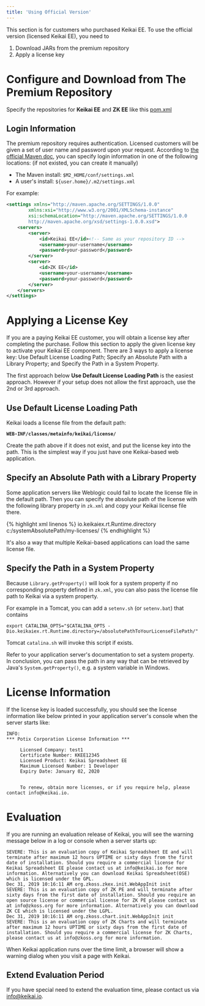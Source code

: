 ```yaml
---
title: 'Using Official Version'
---
```

This section is for customers who purchased Keikai EE. To use the official version (licensed Keikai EE), you need to
1. Download JARs from the premium repository
2. Apply a license key

# Configure and Download from The Premium Repository
Specify the repositories for **Keikai EE** and **ZK EE** like this [pom.xml](https://github.com/keikai/dev-ref/blob/master/pom.xml)

## Login Information
The premium repository requires authentication. Licensed customers will be given a set of user name and password upon your request. According to [the official Maven doc](https://maven.apache.org/settings.html), you can specify login information in one of the following locations: (if not existed, you can create it manually)
* The Maven install: `$M2_HOME/conf/settings.xml`
* A user's install: `${user.home}/.m2/settings.xml`

For example:
```xml
<settings xmlns="http://maven.apache.org/SETTINGS/1.0.0"
        xmlns:xsi="http://www.w3.org/2001/XMLSchema-instance"
        xsi:schemaLocation="http://maven.apache.org/SETTINGS/1.0.0
        http://maven.apache.org/xsd/settings-1.0.0.xsd">
    <servers>
        <server>
            <id>Keikai EE</id><!-- Same as your repository ID -->
            <username>your-username</username> 
            <password>your-password</password> 
        </server>    
        <server>
            <id>ZK EE</id>
            <username>your-username</username> 
            <password>your-password</password> 
        </server>
    </servers>
</settings>
```


# Applying a License Key
If you are a paying Keikai EE customer, you will obtain a license key after completing the purchase. Follow this section to apply the given license key to activate your Keikai EE component. There are 3 ways to apply a license key: Use Default License Loading Path; Specify an Absolute Path with a Library Property; and Specify the Path in a System Property. 

The first approach below **Use Default License Loading Path** is the easiest approach. However if your setup does not allow the first approach, use the 2nd or 3rd approach.

## Use Default License Loading Path

Keikai loads a license file from the default path:

**`WEB-INF/classes/metainfo/keikai/license/`**

Create the path above if it does not exist, and put the license key into
the path. This is the simplest way if you just have one Keikai-based web
application.

## Specify an Absolute Path with a Library Property

Some application servers like Weblogic could fail to locate the license
file in the default path. Then you can specify the absolute path of the
license with the following library property in `zk.xml` and copy your
Keikai license file there.

{% highlight xml linenos %}
<library-property>
    <name>io.keikaiex.rt.Runtime.directory</name>
    <value>c:/systemAbsolutePath/my-licenses/</value>
</library-property>
{% endhighlight %}

It's also a way that multiple Keikai-based applications can load the same license file.

## Specify the Path in a System Property

Because `Library.getProperty()` will look for a system property if no
corresponding property defined in `zk.xml`, you can also pass the
license file path to Keikai via a system property.

For example in a Tomcat, you can add a `setenv.sh` (or `setenv.bat`) that contains

```
export CATALINA_OPTS="$CATALINA_OPTS -Dio.keikaiex.rt.Runtime.directory=/absolutePathToYourLicenseFilePath/"
```

Tomcat `catalina.sh` will invoke this script if exists.

Refer to your application server's documentation to set a system
property. In conclusion, you can pass the path in any way that can be
retrieved by Java's `System.getProperty()`, e.g. a system variable in
Windows.

# License Information

If the license key is loaded successfully, you should see the license
information like below printed in your application server's console when
the server starts like:

```
INFO: 
*** Potix Corporation License Information ***

     Licensed Company: test1
     Certificate Number: KKEE12345       
     Licensed Product: Keikai Spreadsheet EE
     Maximum Licensed Number: 1 Developer
     Expiry Date: January 02, 2020


     To renew, obtain more licenses, or if you require help, please contact info@keikai.io.
```


# Evaluation
If you are running an evaluation release of Keikai, you will see the warning message below in a log or console when a server starts up:

```
SEVERE: This is an evaluation copy of Keikai Spreadsheet EE and will terminate after maximum 12 hours UPTIME or sixty days from the first date of installation. Should you require a commercial license for Keikai Spreadsheet EE please contact us at info@keikai.io for more information. Alternatively you can download Keikai Spreadsheet(OSE) which is licensed under the GPL.
Dec 31, 2019 10:16:11 AM org.zkoss.zkex.init.WebAppInit init
SEVERE: This is an evaluation copy of ZK PE and will terminate after sixty days from the first date of installation. Should you require an open source license or commercial license for ZK PE please contact us at info@zkoss.org for more information. Alternatively you can download ZK CE which is licensed under the LGPL.
Dec 31, 2019 10:16:11 AM org.zkoss.chart.init.WebAppInit init
SEVERE: This is an evaluation copy of ZK Charts and will terminate after maximum 12 hours UPTIME or sixty days from the first date of installation. Should you require a commercial license for ZK Charts, please contact us at info@zkoss.org for more information.
```

When Keikai application runs over the time limit, a browser will show a warning dialog when you visit a page with Keikai.

## Extend Evaluation Period
If you have special need to extend the evaluation time, please contact us via info@keikai.io.

